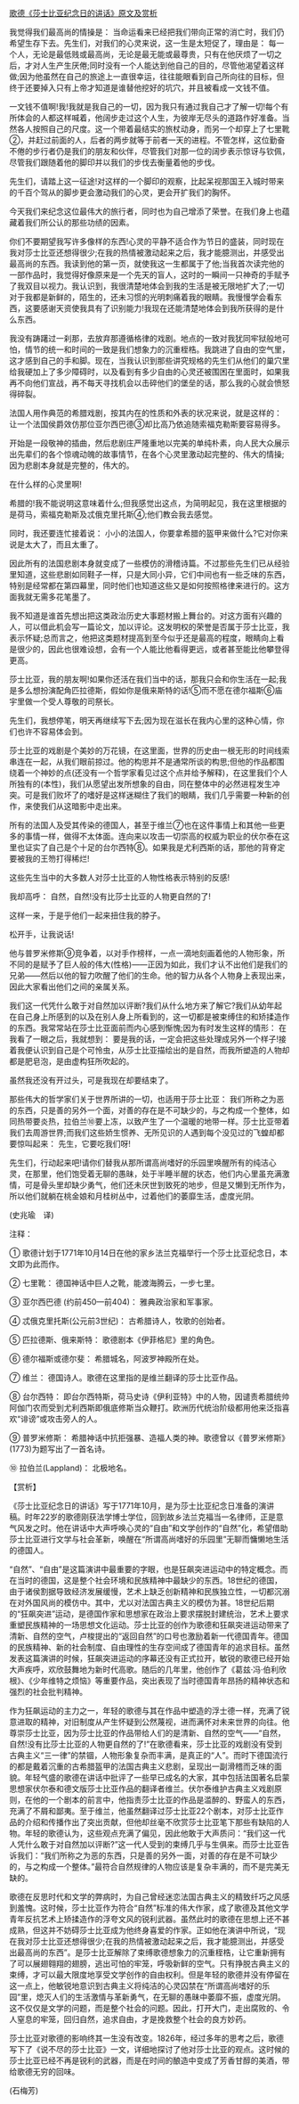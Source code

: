[歌德《莎士比亚纪念日的讲话》原文及赏析](https://www.vrrw.net/wx/12017.html)

我觉得我们最高尚的情操是： 当命运看来已经把我们带向正常的消亡时，我们仍希望生存下去。先生们，对我们的心灵来说，这一生是太短促了，理由是： 每一个人，无论是最低贱或最高尚，无论是最无能或最尊贵，只有在他厌烦了一切之后，才对人生产生厌倦;同时没有一个人能达到他自己的目的，尽管他渴望着这样做;因为他虽然在自己的旅途上一直很幸运，往往能眼看到自己所向往的目标，但终于还要掉入只有上帝才知道是谁替他挖好的坑穴，并且被看成一文钱不值。

一文钱不值啊!我!我就是我自己的一切，因为我只有通过我自己才了解一切!每个有所体会的人都这样喊着，他阔步走过这个人生，为彼岸无尽头的道路作好准备。当然各人按照自己的尺度。这一个带着最结实的旅杖动身，而另一个却穿上了七里靴②，并赶过前面的人，后者的两步就等于前者一天的进程。不管怎样，这位勤奋不倦的步行者仍是我们的朋友和伙伴，尽管我们对那一位的阔步表示惊讶与钦佩，尽管我们跟随着他的脚印并以我们的步伐去衡量着他的步伐。

先生们，请踏上这一征途!对这样的一个脚印的观察，比起呆视那国王入城时带来的千百个驾从的脚步更会激动我们的心灵，更会开扩我们的胸怀。

今天我们来纪念这位最伟大的旅行者，同时也为自己增添了荣誉。在我们身上也蕴藏着我们所公认的那些功绩的因素。



你们不要期望我写许多像样的东西!心灵的平静不适合作为节日的盛装，同时现在我对莎士比亚还想得很少;在我的热情被激动起来之后，我才能臆测出，并感受出最高尚的东西。我读到他的第一页，就使我这一生都属于了他;当我首次读完他的一部作品时，我觉得好像原来是一个先天的盲人，这时的一瞬间一只神奇的手赋予了我双目以视力。我认识到，我很清楚地体会到我的生活是被无限地扩大了;一切对于我都是新鲜的，陌生的，还未习惯的光明刺痛着我的眼睛。我慢慢学会看东西，这要感谢天资使我具有了识别能力!我现在还能清楚地体会到我所获得的是什么东西。

我没有踌躇过一刹那，去放弃那遵循格律的戏剧。地点的一致对我犹同牢狱般地可怕，情节的统一和时间的一致是我们想象力的沉重桎梏。我跳进了自由的空气里，这才感到自己的手和脚。现在，当我认识到那些讲究规格的先生们从他们的巢穴里给我硬加上了多少障碍时，以及看到有多少自由的心灵还被围困在里面时，如果我再不向他们宣战，再不每天寻找机会以击碎他们的堡垒的话，那么我的心就会愤怒得碎裂。

法国人用作典范的希腊戏剧，按其内在的性质和外表的状况来说，就是这样的： 让一个法国侯爵效仿那位亚尔西巴德③却比高乃依追随索福克勒斯要容易得多。

开始是一段敬神的插曲，然后悲剧庄严隆重地以完美的单纯朴素，向人民大众展示出先辈们的各个惊魂动魄的故事情节，在各个心灵里激动起完整的、伟大的情操;因为悲剧本身就是完整的，伟大的。

在什么样的心灵里啊!

希腊的!我不能说明这意味着什么;但我感觉出这点，为简明起见，我在这里根据的是荷马，索福克勒斯及忒俄克里托斯④;他们教会我去感觉。

同时，我还要连忙接着说： 小小的法国人，你要拿希腊的盔甲来做什么?它对你来说是太大了，而且太重了。

因此所有的法国悲剧本身就变成了一些模仿的滑稽诗篇。不过那些先生们已从经验里知道，这些悲剧如同鞋子一样，只是大同小异，它们中间也有一些乏味的东西，特别是经常都在第四幕里，同时他们也知道这些又是如何按照格律来进行的。这方面我就无需多花笔墨了。

我不知道是谁首先想出把这类政治历史大事题材搬上舞台的。对这方面有兴趣的人，可以借此机会写一篇论文，加以评论。这发明权的荣誉是否属于莎士比亚，我表示怀疑;总而言之，他把这类题材提高到至今似乎还是最高的程度，眼睛向上看是很少的，因此也很难设想，会有一个人能比他看得更远，或者甚至能比他攀登得更高。

莎士比亚，我的朋友啊!如果你还活在我们当中的话，那我只会和你生活在一起;我是多么想扮演配角匹拉德斯，假如你是俄来斯特的话!⑤而不愿在德尔福斯⑥庙宇里做一个受人尊敬的司祭长。

先生们，我想停笔，明天再继续写下去;因为现在滋长在我内心里的这种心情，你们也许不容易体会到。

莎士比亚的戏剧是个美妙的万花镜，在这里面，世界的历史由一根无形的时间线索串连在一起，从我们眼前掠过。他的构思并不是通常所谈的构思;但他的作品都围绕着一个神妙的点(还没有一个哲学家看见过这个点并给予解释)，在这里我们个人所独有的(本性)，我们从愿望出发所想象的自由，同在整体中的必然进程发生冲突。可是我们败坏了的嗜好是这样迷糊住了我们的眼睛，我们几乎需要一种新的创作，来使我们从这暗影中走出来。

所有的法国人及受其传染的德国人，甚至于维兰⑦也在这件事情上和其他一些更多的事情一样，做得不太体面。连向来以攻击一切崇高的权威为职业的伏尔泰在这里也证实了自己是个十足的台尔西特⑧。如果我是尤利西斯的话，那他的背脊定要被我的王笏打得稀烂!

这些先生当中的大多数人对莎士比亚的人物性格表示特别的反感!

我却高呼： 自然，自然!没有比莎士比亚的人物更自然的了!

这样一来，于是乎他们一起来扭住我的脖子。

松开手，让我说话!

他与普罗米修斯⑨竞争着，以对手作榜样，一点一滴地刻画着他的人物形象，所不同的是赋予了巨人般的伟大(性格)——正因为如此，我们才认不出他们是我们的兄弟——然后以他的智力吹醒了他们的生命。他的智力从各个人物身上表现出来，因此大家看出他们之间的亲属关系。

我们这一代凭什么敢于对自然加以评断?我们从什么地方来了解它?我们从幼年起在自己身上所感到的以及在别人身上所看到的，这一切都是被束缚住的和矫揉造作的东西。我常常站在莎士比亚面前而内心感到惭愧;因为有时发生这样的情形： 在我看了一眼之后，我就想到： 要是我的话，一定会把这些处理成另外一个样子!接着我便认识到自己是个可怜虫，从莎士比亚描绘出的是自然，而我所塑造的人物却都是肥皂泡，是由虚构狂所吹起的。

虽然我还没有开过头，可是我现在却要结束了。

那些伟大的哲学家们关于世界所讲的一切，也适用于莎士比亚： 我们所称之为恶的东西，只是善的另外一个面，对善的存在是不可缺少的，与之构成一个整体，如同热带要炎热，拉伯兰⑩要上冻，以致产生了一个温暖的地带一样。莎士比亚带着我们去周游世界;而我们这些娇生惯养、无所见识的人遇到每个没见过的飞蝗却都要惊叫起来： 先生，它要吃我们呀!

先生们，行动起来吧!请你们替我从那所谓高尚嗜好的乐园里唤醒所有的纯洁心灵，在那里，他们饱受着无聊的愚昧，处于半睡半醒的状态，他们内心里虽充满激情，可是骨头里却缺少勇气，他们还未厌世到致死的地步，但是又懒到无所作为，所以他们就躺在桃金娘和月桂树丛中，过着他们的萎靡生活，虚度光阴。

(史兆瑜　译)

注释：

① 歌德计划于1771年10月14日在他的家乡法兰克福举行一个莎士比亚纪念日，本文即为此而作。

② 七里靴： 德国神话中巨人之靴，能渡海腾云，一步七里。

③ 亚尔西巴德 (约前450—前404)： 雅典政治家和军事家。

④ 忒俄克里托斯(公元前3世纪)： 古希腊诗人，牧歌的创始者。

⑤ 匹拉德斯、俄来斯特： 歌德剧本《伊菲格尼》里的角色。

⑥ 德尔福斯或德尔斐： 希腊城名，阿波罗神殿所在处。

⑦ 维兰： 德国诗人。歌德在这里指的是维兰翻译的莎士比亚作品。

⑧ 台尔西特： 即台尔西特斯，荷马史诗《伊利亚特》中的人物，因谴责希腊统帅阿伽门农而受到尤利西斯即俄底修斯当众鞭打。欧洲历代统治阶级都用他来泛指喜欢“诽谤”或攻击旁人的人。

⑨ 普罗米修斯： 希腊神话中抗拒强暴、造福人类的神。歌德曾以《普罗米修斯》(1773)为题写出了一首名诗。

⑩ 拉伯兰(Lappland)： 北极地名。

【赏析】

《莎士比亚纪念日的讲话》写于1771年10月，是为莎士比亚纪念日准备的演讲稿。时年22岁的歌德刚获法学博士学位，回到故乡法兰克福当一名律师，正是意气风发之时。他在讲话中大声呼唤心灵的“自由”和文学创作的“自然”化，希望借助莎士比亚进行文学与社会革新，唤醒在“所谓高尚嗜好的乐园里”无聊而慵懒地生活的德国人。

“自然”、“自由”是这篇演讲中最重要的字眼，也是狂飙突进运动中的特定概念。而在当时的德国，这是整个社会环境和民族精神中最缺少的东西。18世纪的德国，由于诸侯割据导致经济发展缓慢，艺术上缺乏创新精神和民族独立性，一切都沉溺在对外国风尚的模仿中。其中，尤以对法国古典主义的模仿为甚。18世纪后期的“狂飙突进”运动，是德国作家和思想家在政治上要求摆脱封建统治，艺术上要求重塑民族精神的一场思想文化运动。莎士比亚的创作为歌德和狂飙突进运动带来了清新、自然的空气，卢梭提出的“返回自然”的口号也激励着新一代德国青年。德国的民族精神、新的社会制度、自由理性的生存空间成了德国青年的追求目标。虽然发表这篇演讲的时候，狂飙突进运动的序幕还没有正式拉开，敏锐的歌德已经开始大声疾呼，欢欣鼓舞地为新时代高歌。随后的几年里，他创作了《葛兹·冯·伯利欣根》、《少年维特之烦恼》等重要作品，突出表现了当时德国青年昂扬的精神状态和强烈的社会批判精神。

作为狂飙运动的主力之一，年轻的歌德与其在作品中塑造的浮士德一样，充满了锐意进取的精神，对旧制度从产生怀疑到公然蔑视，进而满怀对未来世界的向往。他尊崇莎士比亚，因为莎士比亚的作品带给人们的是清新、自然的空气——“自然，自然!没有比莎士比亚的人物更自然的了!”在歌德看来，莎士比亚的戏剧没有受到古典主义“三一律”的禁锢，人物形象复杂而丰满，是真正的“人”。而时下德国流行的都是戴着沉重的古希腊盔甲的法国古典主义悲剧，呈现出一副滑稽而乏味的面貌。年轻气盛的歌德在讲话中批评了一些早已成名的大家，其中包括法国著名启蒙思想家伏尔泰和德文版莎士比亚作品的翻译者维兰。伏尔泰维护古典主义戏剧原则，在他的一个剧本的前言中，他指责莎士比亚的作品是滥醉的、野蛮人的东西，充满了不屑和鄙夷。至于维兰，他虽然翻译过莎士比亚22个剧本，对莎士比亚作品的介绍和传播作出了突出贡献，但他却丝毫不欣赏莎士比亚笔下那些有缺陷的人物。年轻的歌德认为，这些观点充满了偏见，因此他敢于大声质问：“我们这一代人凭什么敢于对自然加以评断?”这一代人受到的束缚几乎与生俱来。而莎士比亚告诉我们：“我们所称之为恶的东西，只是善的另外一面，对善的存在是不可缺少的，与之构成一个整体。”最符合自然规律的人物应该是复杂丰满的，而不是完美无缺的。

歌德在反思时代和文学的弊病时，为自己曾经迷恋法国古典主义的精致纤巧之风感到羞愧。这时候，莎士比亚作为符合“自然”标准的伟大作家，成了歌德及其他文学青年反抗艺术上矫揉造作的浮夸文风的锐利武器。虽然此时的歌德在思想上还不甚成熟，但这并不妨碍莎士比亚成为他终身喜爱的作家。正如他在演讲中所说，“现在我对莎士比亚还想得很少;在我的热情被激动起来之后，我才能臆测出，并感受出最高尚的东西”。是莎士比亚解除了束缚歌德想象力的沉重桎梏，让它重新拥有了可以展翅翱翔的翅膀，逃出可怕的牢笼，呼吸新鲜的空气。只有挣脱古典主义的束缚，才可以最大限度地享受文学创作的自由权利。但是年轻的歌德并没有停留在这一点上，他敏锐地意识到古典主义将纯洁的心灵囚禁在“所谓高尚嗜好的乐园”里，熄灭人们的生活激情与革新勇气，在无聊的愚昧中萎靡不振，虚度光阴。这不仅仅是文学的问题，而是整个社会的问题。因此，打开大门，走出腐败的、令人窒息的牢笼，回归自然，追求自由，才是挽救整个社会的良方妙药。

莎士比亚对歌德的影响终其一生没有改变。1826年，经过多年的思考之后，歌德写下了《说不尽的莎士比亚》一文，详细地探讨了他对莎士比亚的观点。这时候的莎士比亚已经不再是锐利的武器，而是在时间的酿造中变成了芳香甘醇的美酒，带给歌德无穷的回味。

(石梅芳)

